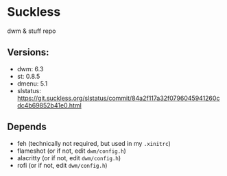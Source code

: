 # Suckless

dwm & stuff repo

## Versions:
- dwm: 6.3
- st: 0.8.5
- dmenu: 5.1
- slstatus: https://git.suckless.org/slstatus/commit/84a2f117a32f0796045941260cdc4b69852b41e0.html

## Depends
- feh (technically not required, but used in my `.xinitrc`)
- flameshot (or if not, edit `dwm/config.h`)
- alacritty (or if not, edit `dwm/config.h`)
- rofi (or if not, edit `dwm/config.h`)
